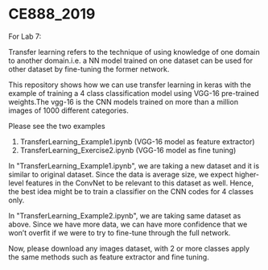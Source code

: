 # CE888_2019

For Lab 7: 

Transfer learning refers to the technique of using knowledge of one domain to another domain.i.e. a NN model trained on one dataset can be used for other dataset by fine-tuning the former network.

This repository shows how we can use transfer learning in keras with the example of training a 4 class classification model using VGG-16 pre-trained weights.The vgg-16 is the CNN models trained on more than a million images of 1000 different categories.

Please see the two examples 
1. TransferLearning_Example1.ipynb	(VGG-16 model as feature extractor)
2. TransferLearning_Exercise2.ipynb (VGG-16 model as fine tuning)

In "TransferLearning_Example1.ipynb", we are taking a new dataset and it is similar to original dataset. Since the data is average size, we expect higher-level features in the ConvNet to be relevant to this dataset as well. Hence, the best idea might be to train a classifier on the CNN codes for 4 classes only.


In "TransferLearning_Example2.ipynb", we are taking same dataset as above. Since we have more data, we can have more confidence that we won’t overfit if we were to try to fine-tune through the full network.

Now, please download any images dataset, with 2 or more classes apply the same methods such as feature extractor and fine tuning.
